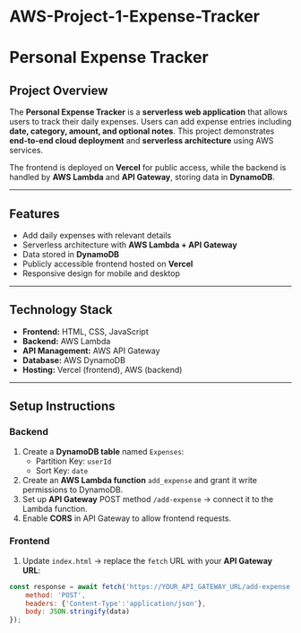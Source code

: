 # AWS-Project-1-Expense-Tracker
# Personal Expense Tracker

## Project Overview
The **Personal Expense Tracker** is a **serverless web application** that allows users to track their daily expenses. Users can add expense entries including **date, category, amount, and optional notes**. This project demonstrates **end-to-end cloud deployment** and **serverless architecture** using AWS services.

The frontend is deployed on **Vercel** for public access, while the backend is handled by **AWS Lambda** and **API Gateway**, storing data in **DynamoDB**.

---

## Features
- Add daily expenses with relevant details
- Serverless architecture with **AWS Lambda + API Gateway**
- Data stored in **DynamoDB**
- Publicly accessible frontend hosted on **Vercel**
- Responsive design for mobile and desktop

---

## Technology Stack
- **Frontend:** HTML, CSS, JavaScript
- **Backend:** AWS Lambda
- **API Management:** AWS API Gateway
- **Database:** AWS DynamoDB
- **Hosting:** Vercel (frontend), AWS (backend)

---

## Setup Instructions

### Backend
1. Create a **DynamoDB table** named `Expenses`:
   - Partition Key: `userId`
   - Sort Key: `date`
2. Create an **AWS Lambda function** `add_expense` and grant it write permissions to DynamoDB.
3. Set up **API Gateway** POST method `/add-expense` → connect it to the Lambda function.
4. Enable **CORS** in API Gateway to allow frontend requests.

### Frontend
1. Update `index.html` → replace the `fetch` URL with your **API Gateway URL**:

```javascript
const response = await fetch('https://YOUR_API_GATEWAY_URL/add-expense', {
    method: 'POST',
    headers: {'Content-Type':'application/json'},
    body: JSON.stringify(data)
});
